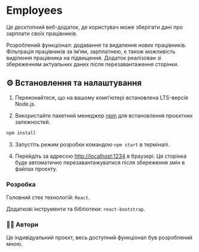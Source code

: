 # Employees

Це десктопний веб-додаток, де користувач може зберігати дані про зарплати своїх
працівників.

Розроблений функціонал: додавання та видалення нових працівників. Фільтрація
працівників за імʼям, зарплатнею, є також можливість виділення працівника на
підвищення. Додаток реалізован зі збереженням актуальних даних після
перезавантаження сторінки.

## ⚙️ Встановлення та налаштування

1. Переконайтеся, що на вашому компʼютері встановлена LTS-версія Node.js.

2. Використайте пакетний менеджер [npm](https://docs.npmjs.com/about-npm) для
   встановлення проєктних залежностей.

```bash
npm install
```

3. Запустіть режим розробки командою `npm start` в терміналі.

4. Перейдіть за адресою [http://localhost:1234](http://localhost:1234) в
   браузері. Ця сторінка буде автоматично перезавантажуватися після збереження
   змін в файлах проєкту.

### Розробка

Головний стек технологій: `React`.

Додаткові інструменти та бібліотеки: `react-bootstrap`.

### 👩‍💻 Автори

Це індивідуальний проєкт, весь доступний функціонал був розроблений мною.
